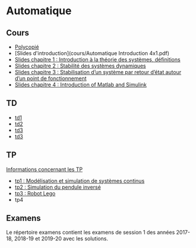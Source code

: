 # Automatique

## Cours
* [Polycopié](cours/automatique.pdf)
* [Slides d'introduction](cours/Automatique Introduction 4x1.pdf)
* [Slides chapitre 1 : Introduction à la théorie des systèmes, définitions](cours/tr_chap1.pdf)
* [Slides chapitre 2 : Stabilité des systèmes dynamiques](cours/tr_chap2.pdf)
* [Slides chapitre 3 : Stabilisation d’un système par retour d’état autour d’un point de fonctionnement](cours/tr_chap3.pdf)
* [Slides chapitre 4 : Introduction of Matlab and Simulink](cours/tr_chap4_Simulink.pdf)

## TD

* [td1](td/td1.pdf)
* [td2](td/td2.pdf)
* [td3](td/td3.pdf)
* [td3](td/td4.pdf)

## TP

[Informations concernant les TP](tp/slide_tp.pdf)

* [tp1 : Modélisation et simulation de systèmes continus](tp/tp1.pdf)
* [tp2 : Simulation du pendule inversé](tp/tp-simulation_1.pdf)
* [tp3 : Robot Lego](tp/tp-simulation_2.pdf)
* tp4

## Examens

Le répertoire examens contient les examens de session 1 des années 2017-18, 2018-19 et 2019-20 avec les solutions.
